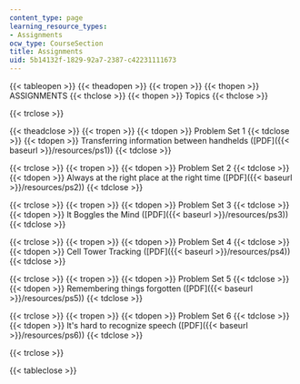 ```yaml
---
content_type: page
learning_resource_types:
- Assignments
ocw_type: CourseSection
title: Assignments
uid: 5b14132f-1829-92a7-2387-c42231111673
---
```


{{< tableopen >}}
{{< theadopen >}}
{{< tropen >}}
{{< thopen >}}
ASSIGNMENTS
{{< thclose >}}
{{< thopen >}}
Topics
{{< thclose >}}

{{< trclose >}}

{{< theadclose >}}
{{< tropen >}}
{{< tdopen >}}
Problem Set 1
{{< tdclose >}}
{{< tdopen >}}
Transferring information between handhelds ([PDF]({{< baseurl >}}/resources/ps1))
{{< tdclose >}}

{{< trclose >}}
{{< tropen >}}
{{< tdopen >}}
Problem Set 2
{{< tdclose >}}
{{< tdopen >}}
Always at the right place at the right time ([PDF]({{< baseurl >}}/resources/ps2))
{{< tdclose >}}

{{< trclose >}}
{{< tropen >}}
{{< tdopen >}}
Problem Set 3
{{< tdclose >}}
{{< tdopen >}}
It Boggles the Mind ([PDF]({{< baseurl >}}/resources/ps3))
{{< tdclose >}}

{{< trclose >}}
{{< tropen >}}
{{< tdopen >}}
Problem Set 4
{{< tdclose >}}
{{< tdopen >}}
Cell Tower Tracking ([PDF]({{< baseurl >}}/resources/ps4))
{{< tdclose >}}

{{< trclose >}}
{{< tropen >}}
{{< tdopen >}}
Problem Set 5
{{< tdclose >}}
{{< tdopen >}}
Remembering things forgotten ([PDF]({{< baseurl >}}/resources/ps5))
{{< tdclose >}}

{{< trclose >}}
{{< tropen >}}
{{< tdopen >}}
Problem Set 6
{{< tdclose >}}
{{< tdopen >}}
It's hard to recognize speech ([PDF]({{< baseurl >}}/resources/ps6))
{{< tdclose >}}

{{< trclose >}}

{{< tableclose >}}